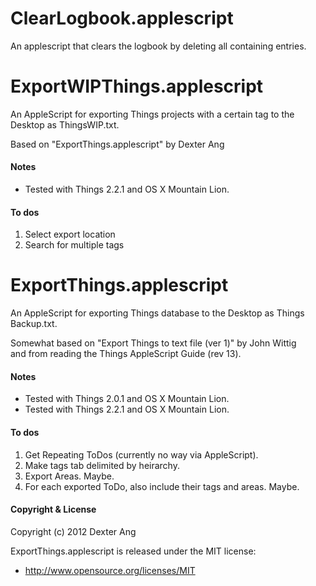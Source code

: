 ClearLogbook.applescript
===========================

An applescript that clears the logbook by deleting all containing entries.



ExportWIPThings.applescript
===========================

An AppleScript for exporting Things projects with a certain tag to the Desktop as ThingsWIP.txt.

Based on "ExportThings.applescript" by Dexter Ang<br />

#### Notes

- Tested with Things 2.2.1 and OS X Mountain Lion.

#### To dos

1. Select export location
2. Search for multiple tags


ExportThings.applescript
========================

An AppleScript for exporting Things database to the Desktop as Things Backup.txt.

Somewhat based on "Export Things to text file (ver 1)" by John Wittig<br />
and from reading the Things AppleScript Guide (rev 13).

#### Notes

- Tested with Things 2.0.1 and OS X Mountain Lion.
- Tested with Things 2.2.1 and OS X Mountain Lion.

#### To dos

1. Get Repeating ToDos (currently no way via AppleScript).
2. Make tags tab delimited by heirarchy.
3. Export Areas. Maybe.
4. For each exported ToDo, also include their tags and areas. Maybe.

#### Copyright & License

Copyright (c) 2012 Dexter Ang

ExportThings.applescript is released under the MIT license:

- http://www.opensource.org/licenses/MIT
